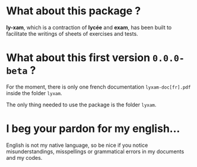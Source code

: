 What about this package  ?
==========================

**ly-xam**, which is a contraction of **lycée** and **exam**, has been built to facilitate the writings of sheets of exercises and tests.


What about this first version `0.0.0-beta` ?
============================================

For the moment, there is only one french documentation `lyxam-doc[fr].pdf` inside the folder `lyxam`.

The only thing needed to use the package is the folder `lyxam`.


I beg your pardon for my english...
===================================

English is not my native language, so be nice if you notice misunderstandings, misspellings or grammatical errors in my documents and my codes.